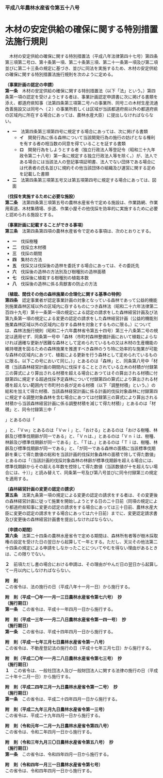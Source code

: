 ### 平成八年農林水産省令第五十八号  
# 木材の安定供給の確保に関する特別措置法施行規則  
　木材の安定供給の確保に関する特別措置法（平成八年法律第四十七号）第四条第三項第二号ロ、第十条第一項、第二十条第三項、第二十一条第一項及び第二項並びに第二十三条の規定に基づき、並びに同法を実施するため、木材の安定供給の確保に関する特別措置法施行規則を次のように定める。  
  
**（事業計画の認定の申請）**  
**第一条**　木材の安定供給の確保に関する特別措置法（以下「法」という。）第四条第一項の認定を受けようとする者は、事業計画認定申請書に次に掲げる書類を添え、都道府県知事（法第四条第三項第二号ハの事業所、同号ニの木材生産流通改善施設又は同号ヘ（２）の事業所若しくは区域が当該都道府県以外の都道府県の区域内に所在する場合にあっては、農林水産大臣）に提出しなければならない。  
* **一**　法第四条第三項第四号に規定する場合にあっては、次に掲げる書類  
	* **イ**　開発行為に係る森林について当該開発行為の施行の妨げとなる権利を有する者の相当数の同意を得ていることを証する書類  
	* **ロ**　開発行為をしようとする者（独立行政法人等登記令（昭和三十九年政令第二十八号）第一条に規定する独立行政法人等を除く。）が、法人である場合には当該法人の登記事項証明書、法人でない団体である場合には代表者の氏名並びに規約その他当該団体の組織及び運営に関する定めを記載した書類  
* **二**　法第四条第三項第五号又は第五項第四号に規定する場合にあっては、図面  
  
**（伐採を実施するために必要な施設）**  
**第二条**　法第四条第三項第五号の農林水産省令で定める施設は、作業路網、作業用索道、木材集積場、歩道、作業小屋その他伐採を効率的に実施するために必要と認められる施設とする。  
  
**（事業計画に記載することができる事項）**  
**第三条**　法第四条第四項の農林水産省令で定める事項は、次のとおりとする。  
* **一**　伐採樹種  
* **二**　伐採立木材積  
* **三**　伐採の期間  
* **四**　集材の方法  
* **五**　伐採又は伐採後の造林を委託する場合にあっては、その委託先  
* **六**　伐採後の造林の方法別及び樹種別の造林面積  
* **七**　伐採後に植栽する樹種別の植栽本数  
* **八**　伐採後の造林に係る鳥獣害の防止の方法  
  
**（植栽、間伐その他の森林施業の合理化に関する基準の特例）**  
**第四条**　認定事業者が認定事業計画の対象となっている森林であって公益的機能別施業森林区域以外の区域内に存するものにつき森林法（昭和二十六年法律第二百四十九号）第十一条第一項の規定による認定の請求をした森林経営計画及び法第九条第一項の規定による変更の認定の請求をした森林経営計画（公益的機能別施業森林区域以外の区域内に存する森林を対象とするものに限る。）については、森林法施行規則（昭和二十六年農林省令第五十四号）第三十八条第二号の規定は適用せず、同条第一号中「森林（市町村森林整備計画において植栽によらなければ適確な更新が困難な森林として定められているもの又は木材の生産機能の維持増進を図るための森林施業を推進すべき森林のうち特に効率的な施業が可能な森林の区域内にあつて、植栽による更新を行う森林として定められているものに限る。以下この号において同じ。）」とあるのは「森林」と、同条第八号中「材積（当該森林経営計画の期間内に伐採することとされている立木の材積が付録第三の算式により算出される材積を超える場合にあつてはその算出される材積に付録第四に規定する超過伐採予定森林について付録第四の算式により算出される材積を超えない範囲内で市町村の長が定める材積（以下「調整材積」という。）の総和を加えて得た材積、当該森林経営計画に係る計画的伐採対象森林に付録第四に規定する調整対象森林を含む場合にあつては付録第三の算式により算出される材積から当該森林経営計画に係る調整材積を減じて得た材積）」とあるのは「材積」と、同令付録第三中「<em>

</em>」とあるのは「<em>

</em>」と、「Ｖｗ」とあるのは「Ｖｗｉ」と、「おける」とあるのは「おける樹種、林齢及び標準伐期齢が同一である」と、「Ｖｎは、」とあるのは「Ｖｎｉは、樹種、林齢及び標準伐期齢が同一である」と、「Ｔは、」とあるのは「Ｔｉは、樹種、林齢及び標準伐期齢が同一である」と、「が同一である森林の面積に当該標準伐期齢を乗じて得た数値の総和を当該計画的伐採対象森林の面積で除して得た数値」とあるのは「（当該計画的伐採対象森林の林齢が標準伐期齢を超える場合には、標準伐期齢からその超える年数を控除して得た数値（当該数値が十を超えない場合には、十））」と読み替えて、同条第一号及び第八号並びに同令付録第三の規定を適用する。  
  
**（森林経営計画の変更の認定の請求）**  
**第五条**　法第九条第一項の規定による変更の認定の請求をする者は、その変更後の森林経営計画に従って施業を開始しようとする日の二十日前（同項の規定により都道府県知事に変更の認定の請求をする場合にあっては三十日前、農林水産大臣に変更の認定の請求をする場合にあっては六十日前）までに、変更認定請求書及び変更後の森林経営計画書を提出しなければならない。  
  
**（申請の期間）**  
**第六条**　法第二十四条の農林水産省令で定める期間は、森林所有者等が樹木採取権の設定を受けた日の翌日から起算して一年とする。ただし、天災その他法第二十四条の規定による申請をしなかったことについてやむを得ない理由があるときは、この限りでない。  
  
**２**　前項ただし書の場合における申請は、その理由がやんだ日の翌日から起算して一月以内にしなければならない。  
  
**附　則**  
この省令は、法の施行の日（平成八年十一月一日）から施行する。  
  
**附　則（平成一〇年一一月一三日農林水産省令第七六号）　抄**  
**（施行期日）**  
**第一条**　この省令は、平成十一年四月一日から施行する。  
  
**附　則（平成一三年一一月二八日農林水産省令第一四一号）　抄**  
**（施行期日）**  
**第一条**　この省令は、平成十四年四月一日から施行する。  
  
**附　則（平成一七年三月七日農林水産省令第一八号）**  
この省令は、不動産登記法の施行の日（平成十七年三月七日）から施行する。  
  
**附　則（平成二〇年一一月二八日農林水産省令第七三号）　抄**  
**（施行期日）**  
**１**　この省令は、一般社団法人及び一般財団法人に関する法律の施行の日（平成二十年十二月一日）から施行する。  
  
**附　則（平成二四年三月一九日農林水産省令第一二号）　抄**  
**（施行期日）**  
**第一条**　この省令は、平成二十四年四月一日から施行する。  
  
**附　則（平成二九年三月九日農林水産省令第一三号）**  
この省令は、平成二十九年四月一日から施行する。  
  
**附　則（令和元年一二月一九日農林水産省令第四八号）**  
この省令は、令和二年四月一日から施行する。  
  
**附　則（令和三年九月三〇日農林水産省令第五八号）　抄**  
**（施行期日）**  
**第一条**　この省令は、令和四年四月一日から施行する。  
  
**附　則（令和四年一月三一日農林水産省令第七号）**  
この省令は、令和四年四月一日から施行する。  
  
